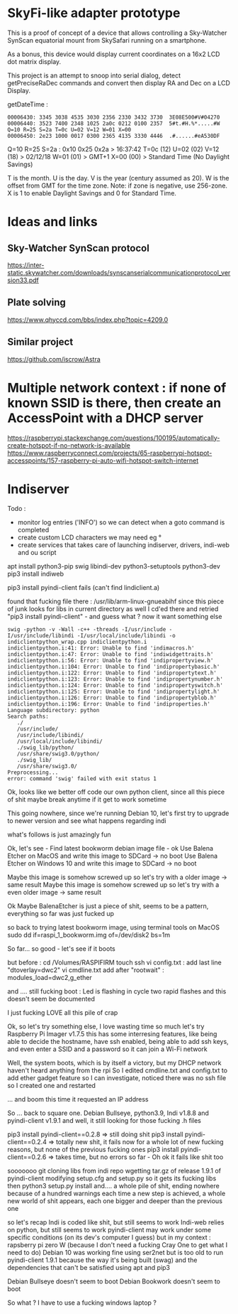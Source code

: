 # SkyFi-like adapter prototype

This is a proof of concept of a device that allows controlling a Sky-Watcher
SynScan equatorial mount from SkySafari running on a smartphone.

As a bonus, this device would display current coordinates on a 16x2 LCD dot
matrix display.

This project is an attempt to snoop into serial dialog, detect getPreciseRaDec
commands and convert then display RA and Dec on a LCD Display.

getDateTime :

```
00006430: 3345 3038 4535 3030 2356 2330 3432 3730  3E08E500#V#04270
00006440: 3523 7400 2348 1025 2a0c 0212 0100 2357  5#t.#H.%*.....#W Q=10 R=25 S=2a T=0c U=02 V=12 W=01 X=00
00006450: 2e23 1000 0017 0300 2365 4135 3330 4446  .#......#eA530DF
```
Q=10 R=25 S=2a : 0x10 0x25 0x2a > 16:37:42
T=0c (12) U=02 (02) V=12 (18) > 02/12/18
W=01 (01) > GMT+1
X=00 (00) > Standard Time (No Daylight Savings)

T is the month.
U is the day.
V is the year (century assumed as 20).
W is the offset from GMT for the time zone. Note: if zone is negative, use 256-zone.
X is 1 to enable Daylight Savings and 0 for Standard Time.

# Ideas and links

## Sky-Watcher SynScan protocol
https://inter-static.skywatcher.com/downloads/synscanserialcommunicationprotocol_version33.pdf

## Plate solving
https://www.qhyccd.com/bbs/index.php?topic=4209.0

## Similar project
https://github.com/iscrow/Astra

# Multiple network context : if none of known SSID is there, then create an AccessPoint with a DHCP server
https://raspberrypi.stackexchange.com/questions/100195/automatically-create-hotspot-if-no-network-is-available
https://www.raspberryconnect.com/projects/65-raspberrypi-hotspot-accesspoints/157-raspberry-pi-auto-wifi-hotspot-switch-internet

# Indiserver

Todo : 
- monitor log entries ('INFO') so we can detect when a goto command is completed
- create custom LCD characters we may need eg °
- create services that takes care of launching indiserver, drivers, indi-web and ou script



apt install python3-pip swig libindi-dev python3-setuptools python3-dev
pip3 install indiweb

pip3 install pyindi-client fails (can't find lindiclient.a)

found that fucking file there : /usr/lib/arm-linux-gnueabihf
since this piece of junk looks for libs in current directory as well
I cd'ed there and retried "pip3 install pyindi-client" - and guess what ? now it want something else 

    swig -python -v -Wall -c++ -threads -I/usr/include -I/usr/include/libindi -I/usr/local/include/libindi -o indiclientpython_wrap.cpp indiclientpython.i
    indiclientpython.i:41: Error: Unable to find 'indimacros.h'
    indiclientpython.i:47: Error: Unable to find 'indiwidgettraits.h'
    indiclientpython.i:56: Error: Unable to find 'indipropertyview.h'
    indiclientpython.i:104: Error: Unable to find 'indipropertybasic.h'
    indiclientpython.i:122: Error: Unable to find 'indipropertytext.h'
    indiclientpython.i:123: Error: Unable to find 'indipropertynumber.h'
    indiclientpython.i:124: Error: Unable to find 'indipropertyswitch.h'
    indiclientpython.i:125: Error: Unable to find 'indipropertylight.h'
    indiclientpython.i:126: Error: Unable to find 'indipropertyblob.h'
    indiclientpython.i:196: Error: Unable to find 'indiproperties.h'
    Language subdirectory: python
    Search paths:
       ./
       /usr/include/
       /usr/include/libindi/
       /usr/local/include/libindi/
       ./swig_lib/python/
       /usr/share/swig3.0/python/
       ./swig_lib/
       /usr/share/swig3.0/
    Preprocessing...
    error: command 'swig' failed with exit status 1

Ok, looks like we better off code our own python client, since all this piece of shit maybe break anytime if it get to work sometime

This going nowhere, since we're running Debian 10, let's first try to upgrade to newer version and see what happens regarding indi

what's follows is just amazingly fun

Ok, let's see - Find latest bookworm debian image file - ok
Use Balena Etcher on MacOS and write this image to SDCard -> no boot
Use Balena Etcher on Windows 10 and write this image to SDCard -> no boot

Maybe this image is somehow screwed up so let's try with a older image -> same result
Maybe this image is somehow screwed up so let's try with a even older image -> same result

Ok Maybe BalenaEtcher is just a piece of shit, seems to be a pattern, everything so far was just fucked up

so back to trying latest bookworm image, using terminal tools on MacOS
sudo dd if=raspi_1_bookworm.img of=/dev/disk2 bs=1m

So far... so good - let's see if it boots

but before :
cd /Volumes/RASPIFIRM
touch ssh
vi config.txt : add last line "dtoverlay=dwc2"
vi cmdline.txt add after "rootwait" : modules_load=dwc2,g_ether

and .... still fucking boot : Led is flashing in cycle two rapid flashes and this doesn't seem be documented

I just fucking LOVE all this pile of crap

Ok, so let's try something else, I love wasting time so much
let's try Raspberry Pi Imager v1.7.5
this has some interresing features, like being able to decide the hostname, have ssh enabled, being able to add ssh keys, and even enter a SSID and a password so it can join a Wi-Fi network

Well, the system boots, which is by itself a victory, but my DHCP network haven't heard anything from the rpi
So I edited cmdline.txt and config.txt to add ether gadget feature so I can investigate, noticed there was no ssh file so I created one and restarted

... and boom this time it requested an IP address

So ... back to square one. Debian Bullseye, python3.9, Indi v1.8.8 and pyindi-client v1.9.1
and well, it still looking for those fucking .h files

pip3 install pyindi-client==0.2.8 => still doing shit
pip3 install pyindi-client==0.2.4 => totally new shit, it fails now for a whole lot of new fucking reasons, but none of the previous fucking ones
pip3 install pyindi-client==0.2.6 => takes time, but no errors so far - Oh ok it fails like shit too

sooooooo
git cloning libs from indi repo
wgetting tar.gz of release 1.9.1 of pyindi-client
modifying setup.cfg and setup.py so it gets its fucking libs
then python3 setup.py install and.... a whole pile of shit, ending nowhere because of a hundred warnings
each time a new step is achieved, a whole new world of shit appears, each one bigger and deeper than the previous one


so let's recap
Indi is coded like shit, but still seems to work
Indi-web relies on python, but still seems to work
pyindi-client may work under some specific conditions (on its dev's computer I guess)
but in my context : rapsberry pi zero W (because I don't need a fucking Cray One to get what I need to do)
Debian 10 was working fine using ser2net but is too old to run pyindi-client 1.9.1 because the way it's being built (swag) and the dependencies that can't be satisfied using apt and pip3

Debian Bullseye doesn't seem to boot
Debian Bookwork doesn't seem to boot

So what ? I have to use a fucking windows laptop ?


